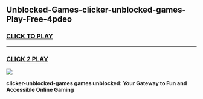 
## Unblocked-Games-clicker-unblocked-games-Play-Free-4pdeo
<h3>
<a href="https://premium76.site?title=clicker-unblocked-games&ref=10A">CLICK TO PLAY</a></h3>
<hr>

<h3>
<a href="https://premium76.site?title=clicker-unblocked-games&ref=10A">CLICK 2 PLAY</a>
  
</h3>

<a href="https://premium76.site?title=clicker-unblocked-games&ref=10A"><img src="https://clearcache.store/games.png"></a>


**clicker-unblocked-games games unblocked: Your Gateway to Fun and Accessible Online Gaming**
